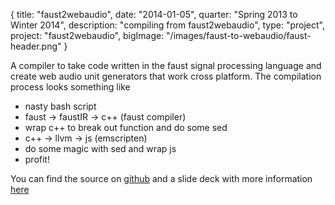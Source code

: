 {
  title: "faust2webaudio",
  date:  "2014-01-05",
  quarter: "Spring 2013 to Winter 2014",
  description: "compiling from faust2webaudio",
  type: "project",
  project: "faust2webaudio",
  bigImage: "/images/faust-to-webaudio/faust-header.png"
}

A compiler to take code written in the faust signal processing language and create web audio unit generators that work cross platform. The compilation process looks something like

* nasty bash script
 * faust -> faustIR -> c++ (faust compiler)
 * wrap c++ to break out function and do some sed
 * c++ -> llvm -> js (emscripten)
 * do some magic with sed and wrap js
 * profit!
 
You can find the source on [github](http://www.github.com/thealphanerd/faust2webaudio) and a slide deck with more information [here](https://ccrma.stanford.edu/~mborins/420b/)